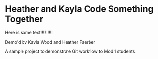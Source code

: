 # Heather and Kayla Code Something Together

Here is some text!!!!!!!!!!

Demo'd by Kayla Wood and Heather Faerber

A sample project to demonstrate Git workflow to Mod 1 students.
